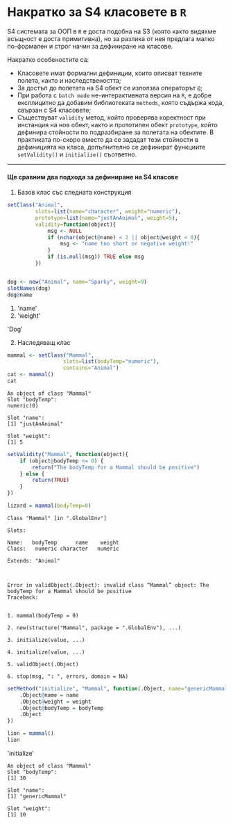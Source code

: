 
# Накратко за S4 класовете в `R`

S4 системата за ООП в `R` е доста подобна на S3 (която както видяхме всъщност е доста примитивна), но за разлика от нея предлага малко по-формален и строг начин за дефиниране на класове.

Накратко особеностите са:
- Класовете имат формални дефиниции, които описват техните полета, както и наследствеността;
- За достъп до полетата на S4 обект се използва операторът `@`;
- При работа с `batch mode` не-интерактивната версия на `R`, е добре експлицитно да добавим библиотеката `methods`, която съдържа кода, свързан с  S4 класовете;
- Съществуват `validity` метод, който проверява коректност при инстанция на нов обект, както и прототипен обект `prototype`, който дефинира стойности по подразбиране за полетата на обектите. В практиката по-скоро вместо да се зададат тези стойности в дефиницията на класа, допълнително се дефинират функциите `setValidity()` и `initialize()` съответно.

---
#### Ще сравним два подхода за дефиниране на S4 класове
1. Базов клас със следната конструкция


```R
setClass("Animal",
         slots=list(name="character", weight="numeric"),
         prototype=list(name="justAnAnimal", weight=5),
         validity=function(object){
             msg <- NULL
             if (nchar(object@name) < 2 || object@weight < 0){
                 msg <- "name too short or negative weight!"
             }
             if (is.null(msg)) TRUE else msg
         })


dog <- new("Animal", name="Sparky", weight=9)
slotNames(dog)
dog@name
```


<ol class=list-inline>
	<li>'name'</li>
	<li>'weight'</li>
</ol>




'Dog'


2. Наследяващ клас


```R
mammal <- setClass("Mammal",
                  slots=list(bodyTemp="numeric"),
                  contains="Animal")
cat <- mammal()
cat
```


    An object of class "Mammal"
    Slot "bodyTemp":
    numeric(0)
    
    Slot "name":
    [1] "justAnAnimal"
    
    Slot "weight":
    [1] 5




```R
setValidity("Mammal", function(object){
    if (object@bodyTemp <= 0) {
        return("The bodyTemp for a Mammal should be positive")
    } else {
        return(TRUE)
    }
})

lizard = mammal(bodyTemp=0)
```


    Class "Mammal" [in ".GlobalEnv"]
    
    Slots:
                                        
    Name:   bodyTemp      name    weight
    Class:   numeric character   numeric
    
    Extends: "Animal"



    Error in validObject(.Object): invalid class “Mammal” object: The bodyTemp for a Mammal should be positive
    Traceback:


    1. mammal(bodyTemp = 0)

    2. new(structure("Mammal", package = ".GlobalEnv"), ...)

    3. initialize(value, ...)

    4. initialize(value, ...)

    5. validObject(.Object)

    6. stop(msg, ": ", errors, domain = NA)



```R
setMethod("initialize", "Mammal", function(.Object, name="genericMammal", weight=10, bodyTemp=30){
    .Object@name = name
    .Object@weight = weight
    .Object@bodyTemp = bodyTemp
    .Object
})

lion = mammal()
lion
```


'initialize'



    An object of class "Mammal"
    Slot "bodyTemp":
    [1] 30
    
    Slot "name":
    [1] "genericMammal"
    
    Slot "weight":
    [1] 10


